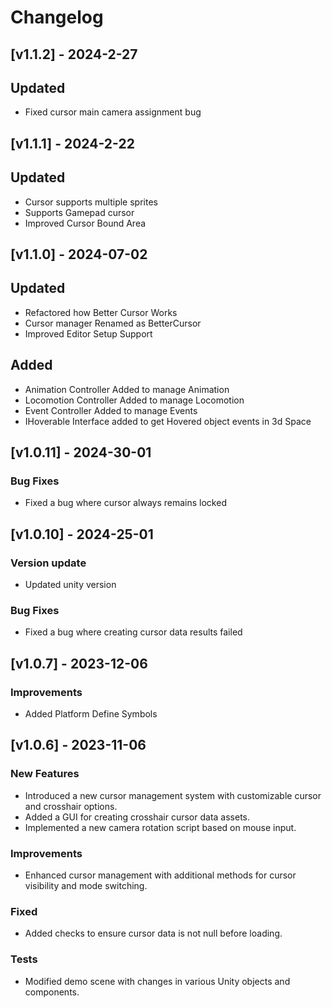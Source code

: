 # Changelog

## [v1.1.2] - 2024-2-27

## Updated
+ Fixed cursor main camera assignment bug



## [v1.1.1] - 2024-2-22

## Updated
+ Cursor supports multiple sprites
+ Supports Gamepad cursor
+ Improved Cursor Bound Area



## [v1.1.0] - 2024-07-02

## Updated
+ Refactored how Better Cursor Works
+ Cursor manager Renamed as BetterCursor
+ Improved Editor Setup Support


## Added
+ Animation Controller Added to manage Animation
+ Locomotion Controller Added to manage Locomotion
+ Event Controller Added to manage Events
+ IHoverable Interface added to get Hovered object events in 3d Space

## [v1.0.11] - 2024-30-01


### Bug Fixes

+  Fixed a bug where cursor always remains locked



## [v1.0.10] - 2024-25-01

### Version update

+ Updated unity version

### Bug Fixes

+  Fixed a bug where creating cursor data results failed



## [v1.0.7] - 2023-12-06


### Improvements

+  Added Platform Define Symbols



## [v1.0.6] - 2023-11-06

### New Features

+ Introduced a new cursor management system with customizable cursor and crosshair options.
+ Added a GUI for creating crosshair cursor data assets.
+ Implemented a new camera rotation script based on mouse input.

### Improvements

+  Enhanced cursor management with additional methods for cursor visibility and mode switching.


### Fixed

+  Added checks to ensure cursor data is not null before loading.


### Tests

+ Modified demo scene with changes in various Unity objects and components.


